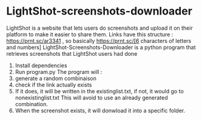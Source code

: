 # LightShot-screenshots-downloader
LightShot is a website that lets users do screenshots and upload it on their platform to make it easier to share them.
Links have this structure : https://prnt.sc/ar3341 , so basically https://prnt.sc/[6 characters of letters and numbers]
LightShot-Screenshots-Downloader is a python program that retrieves screenshots that LightShot users had done
1. Install dependencies
2. Run program.py
The program will : 
1. generate a random combinaison
2. check if the link actually exists
3. If it does, it will be written in the existinglist.txt, if not, it would go to nonexistinglist.txt
This will avoid to use an already generated combination.
4. When the screenshot exists, it will donwload it into a specific folder.
